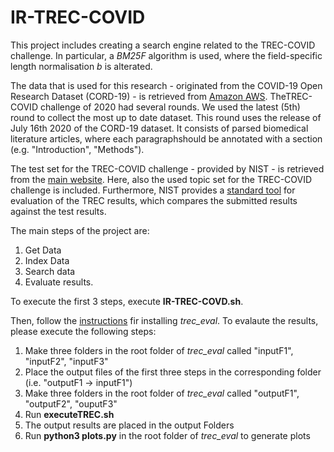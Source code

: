 # IR-TREC-COVID

This project includes creating a search engine related to the TREC-COVID challenge. In particular, a _BM25F_ algorithm is used, where the field-specific length normalisation _b_ is alterated.

The data that is used for this research - originated from the COVID-19 Open Research Dataset (CORD-19) - is retrieved from [Amazon AWS](https://ai2-semanticscholar-cord-19.s3-us-west-2.amazonaws.com/historical_releases.html). TheTREC-COVID challenge of 2020 had several rounds. We used the latest (5th) round to collect the most up to date dataset. This round uses the release of July 16th 2020 of the CORD-19 dataset. It consists of parsed biomedical literature articles, where each paragraphshould be annotated with a section (e.g. "Introduction", "Methods").

The test set for the TREC-COVID challenge - provided by NIST - is retrieved from the [main website](https://ir.nist.gov/covidSubmit/data.html). Here, also the used topic set for the TREC-COVID challenge is included. Furthermore, NIST provides a [standard tool](https://github.com/usnistgov/trec_eval) for evaluation of the TREC results, which compares the submitted results against the test results.

The main steps of the project are:

1. Get Data
2. Index Data
3. Search data
4. Evaluate results.

To execute the first 3 steps, execute **IR-TREC-COVD.sh**.

Then, follow the [instructions](<(https://github.com/usnistgov/trec_eval)>) fir installing _trec_eval_.
To evalaute the results, please execute the following steps:

1. Make three folders in the root folder of _trec_eval_ called "inputF1", "inputF2", "inputF3"
2. Place the output files of the first three steps in the corresponding folder (i.e. "outputF1 -> inputF1")
3. Make three folders in the root folder of _trec_eval_ called "outputF1", "outputF2", "ouputF3"
4. Run **executeTREC.sh**
5. The output results are placed in the output Folders
6. Run **python3 plots.py** in the root folder of _trec_eval_ to generate plots
